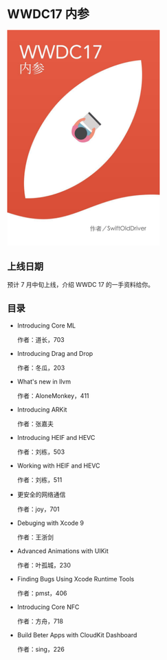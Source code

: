 # WWDC17 内参

<img src="sources/WWDC17Book.jpeg" style="max-height:500px;margin:0 auto;"/>

## 上线日期
预计 7 月中旬上线，介绍 WWDC 17 的一手资料给你。

## 目录
- Introducing Core ML

  作者：道长，703

- Introducing Drag and Drop

  作者：冬瓜，203
- What's new in llvm

  作者：AloneMonkey，411
- Introducing ARKit

  作者：张嘉夫
- Introducing HEIF and HEVC

   作者：刘栋，503
- Working with HEIF and HEVC

   作者：刘栋，511

- 更安全的网络通信

  作者：joy，701
- Debuging with Xcode 9

  作者：王浙剑

- Advanced Animations with UIKit

   作者：叶孤城，230
- Finding Bugs Using Xcode Runtime Tools

   作者：pmst，406  
- Introducing Core NFC

   作者：方舟，718  

- Build Beter Apps with CloudKit Dashboard

   作者：sing，226 
